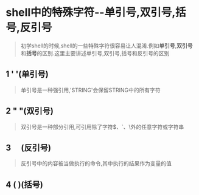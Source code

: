 # shell中的特殊字符--单引号,双引号,括号,反引号
> 初学shell的时候,shell的一些特殊字符很容易让人混淆.例如**单引号**,**双引号**和**括号**的区别.这里主要讲述单引号,双引号,括号和反引号的区别

## 1  '  '(单引号)
> 单引号是一种强引用,'STRING'会保留STRING中的所有字符


## 2 "  "(双引号)
> 双引号是一种部分引用,可引用除了字符$、`、\外的任意字符或字符串

## 3 `  `(反引号)
> 反引号中的内容被当做执行的命令,其中执行的结果作为变量的值

## 4 (  )(括号)
> 
